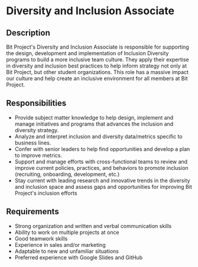 # Diversity and Inclusion Associate

## Description

Bit Project's Diversity and Inclusion Associate is responsible for supporting the design, development and implementation of Inclusion Diversity programs to build a more inclusive team culture. They apply their expertise in diversity and inclusion best practices to help inform strategy not only at Bit Project, but other student organizations. This role has a massive impact our culture and help create an inclusive environment for all members at Bit Project.

## Responsibilities

* Provide subject matter knowledge to help design, implement and manage initiatives and programs that advances the  inclusion and diversity strategy.
* Analyze and interpret inclusion and diversity data/metrics specific to business lines.
* Confer with senior leaders to help find opportunities and develop a plan to improve metrics.
* Support and manage efforts with cross-functional teams to review and improve current policies, practices, and behaviors to promote inclusion \(recruiting, onboarding, development, etc.\)
* Stay current with leading research and innovative trends in the diversity and inclusion space and assess gaps and opportunities for improving Bit Project's inclusion efforts

## Requirements

* Strong organization and written and verbal communication skills
* Ability to work on multiple projects at once
* Good teamwork skills
* Experience in sales and/or marketing
* Adaptable to new and unfamiliar situations
* Preferred experience with Google Slides and GitHub

